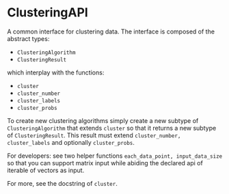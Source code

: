 # ClusteringAPI

A common interface for clustering data.
The interface is composed of the abstract types:

- `ClusteringAlgorithm`
- `ClusteringResult`

which interplay with the functions:

- `cluster`
- `cluster_number`
- `cluster_labels`
- `cluster_probs`

To create new clustering algorithms simply create a new
subtype of `ClusteringAlgorithm` that extends `cluster`
so that it returns a new subtype of `ClusteringResult`.
This result must extend `cluster_number, cluster_labels`
and optionally `cluster_probs`.

For developers: see two helper functions `each_data_point, input_data_size`
so that you can support matrix input while abiding the declared api
of iterable of vectors as input.

For more, see the docstring of `cluster`.